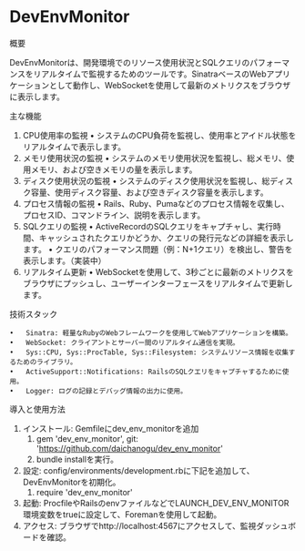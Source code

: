 # DevEnvMonitor

概要

DevEnvMonitorは、開発環境でのリソース使用状況とSQLクエリのパフォーマンスをリアルタイムで監視するためのツールです。SinatraベースのWebアプリケーションとして動作し、WebSocketを使用して最新のメトリクスをブラウザに表示します。

主な機能

1.	CPU使用率の監視
	•	システムのCPU負荷を監視し、使用率とアイドル状態をリアルタイムで表示します。
2.	メモリ使用状況の監視
	•	システムのメモリ使用状況を監視し、総メモリ、使用メモリ、および空きメモリの量を表示します。
3.	ディスク使用状況の監視
	•	システムのディスク使用状況を監視し、総ディスク容量、使用ディスク容量、および空きディスク容量を表示します。
4.	プロセス情報の監視
	•	Rails、Ruby、Pumaなどのプロセス情報を収集し、プロセスID、コマンドライン、説明を表示します。
5.	SQLクエリの監視
	•	ActiveRecordのSQLクエリをキャプチャし、実行時間、キャッシュされたクエリかどうか、クエリの発行元などの詳細を表示します。
	•	クエリのパフォーマンス問題（例：N+1クエリ）を検出し、警告を表示します。（実装中）
6.	リアルタイム更新
	•	WebSocketを使用して、3秒ごとに最新のメトリクスをブラウザにプッシュし、ユーザーインターフェースをリアルタイムで更新します。

技術スタック

	•	Sinatra: 軽量なRubyのWebフレームワークを使用してWebアプリケーションを構築。
	•	WebSocket: クライアントとサーバー間のリアルタイム通信を実現。
	•	Sys::CPU, Sys::ProcTable, Sys::Filesystem: システムリソース情報を収集するためのライブラリ。
	•	ActiveSupport::Notifications: RailsのSQLクエリをキャプチャするために使用。
	•	Logger: ログの記録とデバッグ情報の出力に使用。

導入と使用方法

1.	インストール: Gemfileにdev_env_monitorを追加
    1. gem 'dev_env_monitor', git: 'https://github.com/daichanogu/dev_env_monitor'
    2. bundle installを実行。
2.	設定: config/environments/development.rbに下記を追加して、DevEnvMonitorを初期化。
    1. require 'dev_env_monitor'
3.	起動: ProcfileやRailsのenvファイルなどでLAUNCH_DEV_ENV_MONITOR環境変数をtrueに設定して、Foremanを使用して起動。
4.	アクセス: ブラウザでhttp://localhost:4567にアクセスして、監視ダッシュボードを確認。
